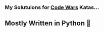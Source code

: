 ### My Solutuions for [Code Wars](https://www.codewars.com/) Katas...

## Mostly Written in Python 🐍